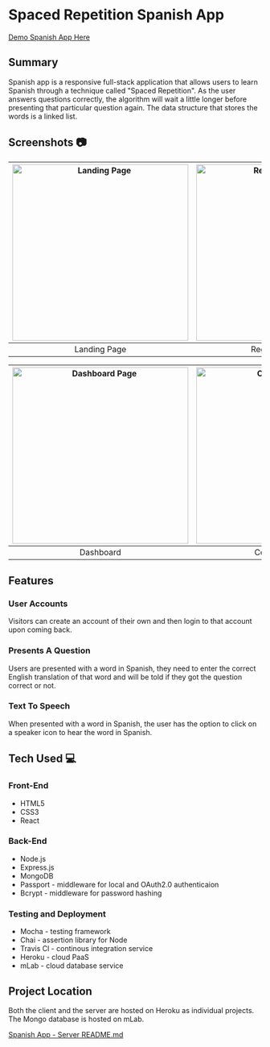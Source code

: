 # Spaced Repetition Spanish App

[Demo Spanish App Here](https://spanish-app-client.herokuapp.com/)

## Summary
Spanish app is a responsive full-stack application that allows users to learn Spanish through a technique called "Spaced Repetition". As the user answers questions correctly, the algorithm will wait a little longer before presenting that particular question again. The data structure that stores the words is a linked list.

## Screenshots :camera:
| <img alt="Landing Page" src="https://github.com/thinkful-ei23/Spanish-Client-Alex-David/blob/master/assets/Landing_Page.jpg" width="350"> | <img alt="Registration Page" src="https://github.com/thinkful-ei23/Spanish-Client-Alex-David/blob/master/assets/Registration_Page.jpg" width="350"> | <img alt="Login Page" src="https://github.com/thinkful-ei23/Spanish-Client-Alex-David/blob/master/assets/Login_Page.jpg" width="350"> |
|:---:|:---:|:---:|
| Landing Page | Registration Page | Login Page |

| <img alt="Dashboard Page" src="https://github.com/thinkful-ei23/Spanish-Client-Alex-David/blob/master/assets/Dashboard_Page.jpg" width="350"> | <img alt="Correct Answer" src="https://github.com/thinkful-ei23/Spanish-Client-Alex-David/blob/master/assets/Question_Correct.jpg" width="350"> | <img alt="Incorrect Answer" src="https://github.com/thinkful-ei23/Spanish-Client-Alex-David/blob/master/assets/Question_Incorrect.jpg" width="350"> |
|:---:|:---:|:---:|
| Dashboard | Correct Answer | Incorrect Answer |

## Features

### User Accounts
Visitors can create an account of their own and then login to that account upon coming back.

### Presents A Question 
Users are presented with a word in Spanish, they need to enter the correct English translation of that word and will be told if they got the question correct or not.

### Text To Speech
When presented with a word in Spanish, the user has the option to click on a speaker icon to hear the word in Spanish.

## Tech Used :computer:

### Front-End
* HTML5
* CSS3
* React

### Back-End
* Node.js
* Express.js
* MongoDB
* Passport - middleware for local and OAuth2.0 authenticaion
* Bcrypt - middleware for password hashing

### Testing and Deployment
* Mocha - testing framework
* Chai - assertion library for Node
* Travis Cl - continous integration service
* Heroku - cloud PaaS
* mLab - cloud database service

## Project Location
Both the client and the server are hosted on Heroku as individual projects. The Mongo database is hosted on mLab.

[Spanish App - Server README.md](https://github.com/thinkful-ei23/Spanish-Server-Alex-DavidF/blob/master/README.md)
